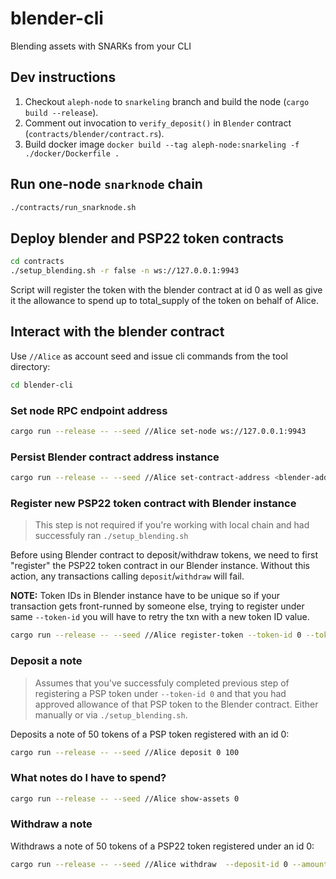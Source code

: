 # blender-cli
Blending assets with SNARKs from your CLI

## Dev instructions
1. Checkout `aleph-node` to `snarkeling` branch and build the node (`cargo build --release`).
2. Comment out invocation to `verify_deposit()` in `Blender` contract (`contracts/blender/contract.rs`).
3. Build docker image `docker build --tag aleph-node:snarkeling -f ./docker/Dockerfile .`

## Run one-node `snarknode` chain

```bash
./contracts/run_snarknode.sh
```

## Deploy blender and PSP22 token contracts

```bash
cd contracts
./setup_blending.sh -r false -n ws://127.0.0.1:9943
```

Script will register the token with the blender contract at id 0 as well as give it the allowance to spend up to total_supply of the token on behalf of Alice.

## Interact with the blender contract

Use `//Alice` as account seed and issue cli commands from the tool directory:

```bash
cd blender-cli
```

### Set node RPC endpoint address

```bash
cargo run --release -- --seed //Alice set-node ws://127.0.0.1:9943
```

### Persist Blender contract address instance

```bash
cargo run --release -- --seed //Alice set-contract-address <blender-addrs>
```

### Register new PSP22 token contract with Blender instance

> This step is not required if you're working with local chain and had successfuly ran `./setup_blending.sh`

Before using Blender contract to deposit/withdraw tokens, we need to first "register" the PSP22 token contract in our Blender instance. Without this action, any transactions calling `deposit`/`withdraw` will fail.

**NOTE:** Token IDs in Blender instance have to be unique so if your transaction gets front-runned by someone else, trying to register under same `--token-id` you will have to retry the txn with a new token ID value.

```bash
cargo run --release -- --seed //Alice register-token --token-id 0 --token-address <PSP22_token_contract_address>
```

### Deposit a note

> Assumes that you've successfuly completed previous step of registering a PSP token under `--token-id 0` and that you had approved allowance of that PSP token to the Blender contract. Either manually or via `./setup_blending.sh`.

Deposits a note of 50 tokens of a PSP token registered with an id 0:

```bash
cargo run --release -- --seed //Alice deposit 0 100
```

### What notes do I have to spend?

```bash
cargo run --release -- --seed //Alice show-assets 0
```

### Withdraw a note

Withdraws a note of 50 tokens of a PSP22 token registered under an id 0:

```bash
cargo run --release -- --seed //Alice withdraw  --deposit-id 0 --amount 50
```
